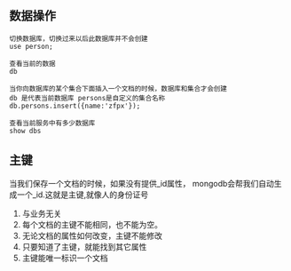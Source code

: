 ## 数据操作
```
切换数据库，切换过来以后此数据库并不会创建
use person;

查看当前的数据
db

当你向数据库的某个集合下面插入一个文档的时候，数据库和集合才会创建
db 是代表当前数据库 persons是自定义的集合名称 
db.persons.insert({name:'zfpx'});

查看当前服务中有多少数据库
show dbs 

```

## 主键
当我们保存一个文档的时候，如果没有提供_id属性，
mongodb会帮我们自动生成一个_id.这就是主键,就像人的身份证号
1. 与业务无关 
2. 每个文档的主键不能相同，也不能为空。
3. 无论文档的属性如何改变，主键不能修改
4. 只要知道了主键，就能找到其它属性
5. 主键能唯一标识一个文档
